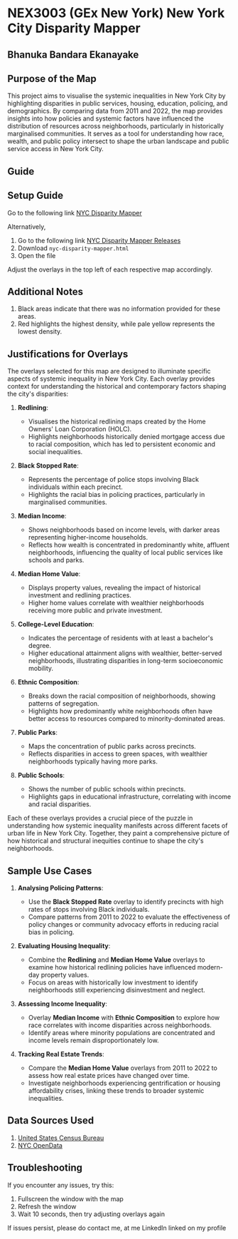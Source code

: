 # NEX3003 (GEx New York) New York City Disparity Mapper
## Bhanuka Bandara Ekanayake

## Purpose of the Map
This project aims to visualise the systemic inequalities in New York City by highlighting disparities in public services, housing, education, policing, and demographics. By comparing data from 2011 and 2022, the map provides insights into how policies and systemic factors have influenced the distribution of resources across neighborhoods, particularly in historically marginalised communities. It serves as a tool for understanding how race, wealth, and public policy intersect to shape the urban landscape and public service access in New York City.

## Guide

## Setup Guide
Go to the following link [NYC Disparity Mapper](https://bhnuka.github.io/nyc-disparity-mapper/main/nyc-disparity-map.html)

Alternatively,
1. Go to the following link [NYC Disparity Mapper Releases](https://github.com/bhnuka/nyc-disparity-mapper/releases/tag/v3)
2. Download `nyc-disparity-mapper.html`
3. Open the file

Adjust the overlays in the top left of each respective map accordingly.

## Additional Notes
1. Black areas indicate that there was no information provided for these areas.
2. Red highlights the highest density, while pale yellow represents the lowest density.

## Justifications for Overlays
The overlays selected for this map are designed to illuminate specific aspects of systemic inequality in New York City. Each overlay provides context for understanding the historical and contemporary factors shaping the city's disparities:

1. **Redlining**:
   - Visualises the historical redlining maps created by the Home Owners' Loan Corporation (HOLC).
   - Highlights neighborhoods historically denied mortgage access due to racial composition, which has led to persistent economic and social inequalities.

2. **Black Stopped Rate**:
   - Represents the percentage of police stops involving Black individuals within each precinct.
   - Highlights the racial bias in policing practices, particularly in marginalised communities.

3. **Median Income**:
   - Shows neighborhoods based on income levels, with darker areas representing higher-income households.
   - Reflects how wealth is concentrated in predominantly white, affluent neighborhoods, influencing the quality of local public services like schools and parks.

4. **Median Home Value**:
   - Displays property values, revealing the impact of historical investment and redlining practices.
   - Higher home values correlate with wealthier neighborhoods receiving more public and private investment.

5. **College-Level Education**:
   - Indicates the percentage of residents with at least a bachelor's degree.
   - Higher educational attainment aligns with wealthier, better-served neighborhoods, illustrating disparities in long-term socioeconomic mobility.

6. **Ethnic Composition**:
   - Breaks down the racial composition of neighborhoods, showing patterns of segregation.
   - Highlights how predominantly white neighborhoods often have better access to resources compared to minority-dominated areas.

7. **Public Parks**:
   - Maps the concentration of public parks across precincts.
   - Reflects disparities in access to green spaces, with wealthier neighborhoods typically having more parks.

8. **Public Schools**:
   - Shows the number of public schools within precincts.
   - Highlights gaps in educational infrastructure, correlating with income and racial disparities.

Each of these overlays provides a crucial piece of the puzzle in understanding how systemic inequality manifests across different facets of urban life in New York City. Together, they paint a comprehensive picture of how historical and structural inequities continue to shape the city's neighborhoods.

## Sample Use Cases

1. **Analysing Policing Patterns**:
   - Use the **Black Stopped Rate** overlay to identify precincts with high rates of stops involving Black individuals.
   - Compare patterns from 2011 to 2022 to evaluate the effectiveness of policy changes or community advocacy efforts in reducing racial bias in policing.

2. **Evaluating Housing Inequality**:
   - Combine the **Redlining** and **Median Home Value** overlays to examine how historical redlining policies have influenced modern-day property values.
   - Focus on areas with historically low investment to identify neighborhoods still experiencing disinvestment and neglect.

3. **Assessing Income Inequality**:
   - Overlay **Median Income** with **Ethnic Composition** to explore how race correlates with income disparities across neighborhoods.
   - Identify areas where minority populations are concentrated and income levels remain disproportionately low.

4. **Tracking Real Estate Trends**:
   - Compare the **Median Home Value** overlays from 2011 to 2022 to assess how real estate prices have changed over time.
   - Investigate neighborhoods experiencing gentrification or housing affordability crises, linking these trends to broader systemic inequalities.

## Data Sources Used

1. [United States Census Bureau](https://data.census.gov/)
2. [NYC OpenData](https://opendata.cityofnewyork.us/data/)

## Troubleshooting

If you encounter any issues, try this:
1. Fullscreen the window with the map
2. Refresh the window
3. Wait 10 seconds, then try adjusting overlays again

If issues persist, please do contact me, at me LinkedIn linked on my profile 
